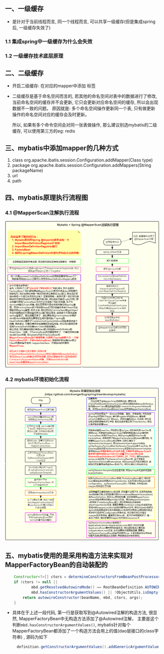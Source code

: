 ## 一、一级缓存
  
  * 是针对于当前线程而言, 同一个线程而言, 可以共享一级缓存(但是集成spring后, 一级缓存失效了)
  
### 1.1 集成spring中一级缓存为什么会失效

### 1.2 一级缓存技术底层原理
  
## 二、二级缓存
  
  * 开启二级缓存: 在对应的mapper中添加 <cache /> 标签
  * 二级缓存是基于命名空间而言的, 若其他的命名空间对表中的数据进行了修改, 当前命名空间的缓存并不会更新, 
    它只会更新对应命名空间的缓存, 所以会出现数据不一致的问题。 原因就是: 多个命名空间操作更新同一个表,
    只有做更新操作的命名空间对应的缓存会及时更新。
    
    所以, 如果有多个命令空间会对同一张表做操作, 那么建议别选mybatis的二级缓存, 可以使用第三方的eg: redis
    
## 三、mybatis中添加mapper的几种方式
  1. class
     org.apache.ibatis.session.Configuration.addMapper(Class<T> type)
  2. package
     org.apache.ibatis.session.Configuration.addMappers(String packageName)
  3. url
  4. path
  
## 四、mybatis原理执行流程图

### 4.1 @MapperScan注解执行流程

![@MapperScan注解执行流程](https://github.com/AvengerEug/spring/blob/develop/mybatis/@MapperScan注解执行流程.png)

### 4.2 mybatis环境初始化流程

![@mybatis环境初始化流程](https://github.com/AvengerEug/spring/blob/develop/mybatis/mybatis环境初始化流程.png)

## 五、mybatis使用的是采用构造方法来实现对MapperFactoryBean的自动装配的
```java
    Constructor<?>[] ctors = determineConstructorsFromBeanPostProcessors(beanClass, beanName);
    if (ctors != null ||
            mbd.getResolvedAutowireMode() == RootBeanDefinition.AUTOWIRE_CONSTRUCTOR ||
            mbd.hasConstructorArgumentValues() || !ObjectUtils.isEmpty(args))  {
        return autowireConstructor(beanName, mbd, ctors, args);
    }
```

* 具体在于上述一段代码, 第一行是获取写到@Autowired注解的构造方法, 很显然, 
  MapperFactoryBean中无构造方法添加了@Autowired注解，
  主要是这个判断`mbd.hasConstructorArgumentValues()`, mybatis针对每个
  MapperFactoryBean都添加了一个构造方法会用上的值(dao层接口的class字符串)
  , 源码为如下
    ```java
      definition.getConstructorArgumentValues().addGenericArgumentValue(definition.getBeanClassName()); // issue #59
    ```





